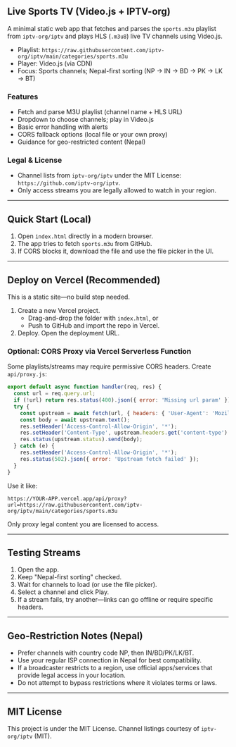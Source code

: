 ## Live Sports TV (Video.js + IPTV-org)

A minimal static web app that fetches and parses the `sports.m3u` playlist from `iptv-org/iptv` and plays HLS (`.m3u8`) live TV channels using Video.js.

- Playlist: `https://raw.githubusercontent.com/iptv-org/iptv/main/categories/sports.m3u`
- Player: Video.js (via CDN)
- Focus: Sports channels; Nepal-first sorting (NP → IN → BD → PK → LK → BT)

### Features
- Fetch and parse M3U playlist (channel name + HLS URL)
- Dropdown to choose channels; play in Video.js
- Basic error handling with alerts
- CORS fallback options (local file or your own proxy)
- Guidance for geo-restricted content (Nepal)

### Legal & License
- Channel lists from `iptv-org/iptv` under the MIT License: `https://github.com/iptv-org/iptv`.
- Only access streams you are legally allowed to watch in your region.

---

## Quick Start (Local)

1. Open `index.html` directly in a modern browser.
2. The app tries to fetch `sports.m3u` from GitHub.
3. If CORS blocks it, download the file and use the file picker in the UI.

---

## Deploy on Vercel (Recommended)

This is a static site—no build step needed.

1. Create a new Vercel project.
   - Drag-and-drop the folder with `index.html`, or
   - Push to GitHub and import the repo in Vercel.
2. Deploy. Open the deployment URL.

### Optional: CORS Proxy via Vercel Serverless Function
Some playlists/streams may require permissive CORS headers. Create `api/proxy.js`:

```js
export default async function handler(req, res) {
  const url = req.query.url;
  if (!url) return res.status(400).json({ error: 'Missing url param' });
  try {
    const upstream = await fetch(url, { headers: { 'User-Agent': 'Mozilla/5.0' } });
    const body = await upstream.text();
    res.setHeader('Access-Control-Allow-Origin', '*');
    res.setHeader('Content-Type', upstream.headers.get('content-type') || 'text/plain');
    res.status(upstream.status).send(body);
  } catch (e) {
    res.setHeader('Access-Control-Allow-Origin', '*');
    res.status(502).json({ error: 'Upstream fetch failed' });
  }
}
```

Use it like:
```
https://YOUR-APP.vercel.app/api/proxy?url=https://raw.githubusercontent.com/iptv-org/iptv/main/categories/sports.m3u
```

Only proxy legal content you are licensed to access.

---

## Testing Streams

1. Open the app.
2. Keep "Nepal-first sorting" checked.
3. Wait for channels to load (or use the file picker).
4. Select a channel and click Play.
5. If a stream fails, try another—links can go offline or require specific headers.

---

## Geo-Restriction Notes (Nepal)

- Prefer channels with country code NP, then IN/BD/PK/LK/BT.
- Use your regular ISP connection in Nepal for best compatibility.
- If a broadcaster restricts to a region, use official apps/services that provide legal access in your location.
- Do not attempt to bypass restrictions where it violates terms or laws.

---

## MIT License

This project is under the MIT License. Channel listings courtesy of `iptv-org/iptv` (MIT).